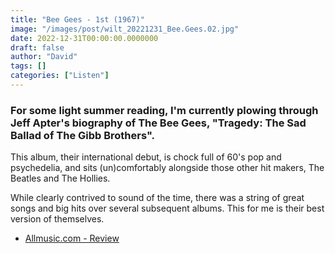 ```yaml
---
title: "Bee Gees - 1st (1967)"
image: "/images/post/wilt_20221231_Bee.Gees.02.jpg"
date: 2022-12-31T00:00:00.0000000
draft: false
author: "David"
tags: []
categories: ["Listen"]
---
```

### For some light summer reading, I'm currently plowing through Jeff Apter's biography of The Bee Gees, "Tragedy: The Sad Ballad of The Gibb Brothers". 

 This album, their international debut, is chock full of 60's pop and psychedelia, and sits (un)comfortably alongside those other hit makers, The Beatles and The Hollies.

 While clearly contrived to sound of the time, there was a string of great songs and big hits over several subsequent albums. This for me is their best version of themselves.

-  [Allmusic.com - Review](https://www.allmusic.com/album/bee-gees-1st-mw0000198604)
